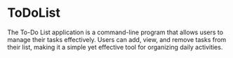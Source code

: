 # ToDoList
The To-Do List application is a command-line program that allows users to manage their tasks effectively. Users can add, view, and remove tasks from their list, making it a simple yet effective tool for organizing daily activities.
